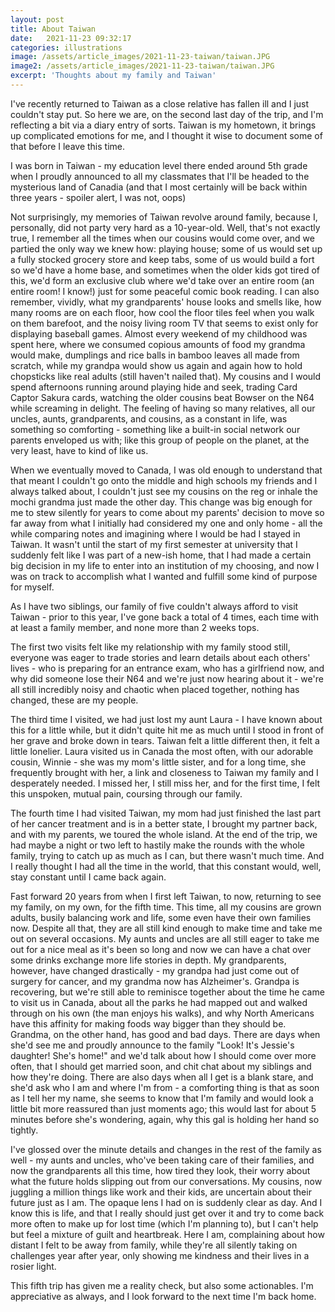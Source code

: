 ```yaml
---
layout: post
title: About Taiwan
date:   2021-11-23 09:32:17
categories: illustrations
image: /assets/article_images/2021-11-23-taiwan/taiwan.JPG
image2: /assets/article_images/2021-11-23-taiwan/taiwan.JPG
excerpt: 'Thoughts about my family and Taiwan'
---
```


I've recently returned to Taiwan as a close relative has fallen ill and I just couldn't stay put. So here we are, on the second last day of the trip, and I'm reflecting a bit via a diary entry of sorts. Taiwan is my hometown, it brings up complicated emotions for me, and I thought it wise to document some of that before I leave this time.

I was born in Taiwan - my education level there ended around 5th grade when I proudly announced to all my classmates that I'll be headed to the mysterious land of Canadia (and that I most certainly will be back within three years - spoiler alert, I was not, oops)

Not surprisingly, my memories of Taiwan revolve around family, because I, personally, did not party very hard as a 10-year-old. Well, that's not exactly true, I remember all the times when our cousins would come over, and we partied the only way we knew how: playing house; some of us would set up a fully stocked grocery store and keep tabs, some of us would build a fort so we'd have a home base, and sometimes when the older kids got tired of this, we'd form an exclusive club where we'd take over an entire room (an entire room! I know!) just for some peaceful comic book reading. I can also remember, vividly, what my grandparents' house looks and smells like, how many rooms are on each floor, how cool the floor tiles feel when you walk on them barefoot, and the noisy living room TV that seems to exist only for displaying baseball games. Almost every weekend of my childhood was spent here, where we consumed copious amounts of food my grandma would make, dumplings and rice balls in bamboo leaves all made from scratch, while my grandpa would show us again and again how to hold chopsticks like real adults (still haven't nailed that). My cousins and I would spend afternoons running around playing hide and seek, trading Card Captor Sakura cards, watching the older cousins beat Bowser on the N64 while screaming in delight. The feeling of having so many relatives, all our uncles, aunts, grandparents, and cousins, as a constant in life, was something so comforting - something like a built-in social network our parents enveloped us with; like this group of people on the planet, at the very least, have to kind of like us.

When we eventually moved to Canada, I was old enough to understand that that meant I couldn't go onto the middle and high schools my friends and I always talked about, I couldn't just see my cousins on the reg or inhale the mochi grandma just made the other day. This change was big enough for me to stew silently for years to come about my parents' decision to move so far away from what I initially had considered my one and only home - all the while comparing notes and imagining where I would be had I stayed in Taiwan. It wasn't until the start of my first semester at university that I suddenly felt like I was part of a new-ish home, that I had made a certain big decision in my life to enter into an institution of my choosing, and now I was on track to accomplish what I wanted and fulfill some kind of purpose for myself.

As I have two siblings, our family of five couldn't always afford to visit Taiwan - prior to this year, I've gone back a total of 4 times, each time with at least a family member, and none more than 2 weeks tops. 

The first two visits felt like my relationship with my family stood still, everyone was eager to trade stories and learn details about each others' lives - who is preparing for an entrance exam, who has a girlfriend now, and why did someone lose their N64 and we're just now hearing about it - we're all still incredibly noisy and chaotic when placed together, nothing has changed, these are my people.

The third time I visited, we had just lost my aunt Laura - I have known about this for a little while, but it didn't quite hit me as much until I stood in front of her grave and broke down in tears. Taiwan felt a little different then, it felt a little lonelier. Laura visited us in Canada the most often, with our adorable cousin, Winnie - she was my mom's little sister, and for a long time, she frequently brought with her, a link and closeness to Taiwan my family and I desperately needed. I missed her, I still miss her, and for the first time, I felt this unspoken, mutual pain, coursing through our family.

The fourth time I had visited Taiwan, my mom had just finished the last part of her cancer treatment and is in a better state, I brought my partner back, and with my parents, we toured the whole island. At the end of the trip, we had maybe a night or two left to hastily make the rounds with the whole family, trying to catch up as much as I can, but there wasn't much time. And I really thought I had all the time in the world, that this constant would, well, stay constant until I came back again.

Fast forward 20 years from when I first left Taiwan, to now, returning to see my family, on my own, for the fifth time. This time, all my cousins are grown adults, busily balancing work and life, some even have their own families now. Despite all that, they are all still kind enough to make time and take me out on several occasions. My aunts and uncles are all still eager to take me out for a nice meal as it's been so long and now we can have a chat over some drinks exchange more life stories in depth. My grandparents, however, have changed drastically - my grandpa had just come out of surgery for cancer, and my grandma now has Alzheimer's. Grandpa is recovering, but we're still able to reminisce together about the time he came to visit us in Canada, about all the parks he had mapped out and walked through on his own (the man enjoys his walks), and why North Americans have this affinity for making foods way bigger than they should be. Grandma, on the other hand, has good and bad days. There are days when she'd see me and proudly announce to the family "Look! It's Jessie's daughter! She's home!" and we'd talk about how I should come over more often, that I should get married soon, and chit chat about my siblings and how they're doing. There are also days when all I get is a blank stare, and she'd ask who I am and where I'm from - a comforting thing is that as soon as I tell her my name, she seems to know that I'm family and would look a little bit more reassured than just moments ago; this would last for about 5 minutes before she's wondering, again, why this gal is holding her hand so tightly. 

I've glossed over the minute details and changes in the rest of the family as well - my aunts and uncles, who've been taking care of their families, and now the grandparents all this time, how tired they look, their worry about what the future holds slipping out from our conversations. My cousins, now juggling a million things like work and their kids, are uncertain about their future just as I am. The opaque lens I had on is suddenly clear as day. And I know this is life, and that I really should just get over it and try to come back more often to make up for lost time (which I'm planning to), but I can't help but feel a mixture of guilt and heartbreak. Here I am, complaining about how distant I felt to be away from family, while they're all silently taking on challenges year after year, only showing me kindness and their lives in a rosier light.

This fifth trip has given me a reality check, but also some actionables. I'm appreciative as always, and I look forward to the next time I'm back home.
